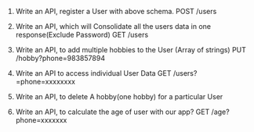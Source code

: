 1) Write an API, register a User with above schema.
		POST /users

2) Write an API, which will Consolidate all the users data in one response(Exclude Password)
    GET /users

3) Write an API, to add multiple hobbies to the User (Array of strings)
    PUT /hobby?phone=983857894	

4) Write an API to access individual User Data
    GET /users?=phone=xxxxxxxx

5) Write an API, to delete A hobby(one hobby) for a particular User

6) Write an API, to calculate the age of user with our app? 
    GET /age?phone=xxxxxxx